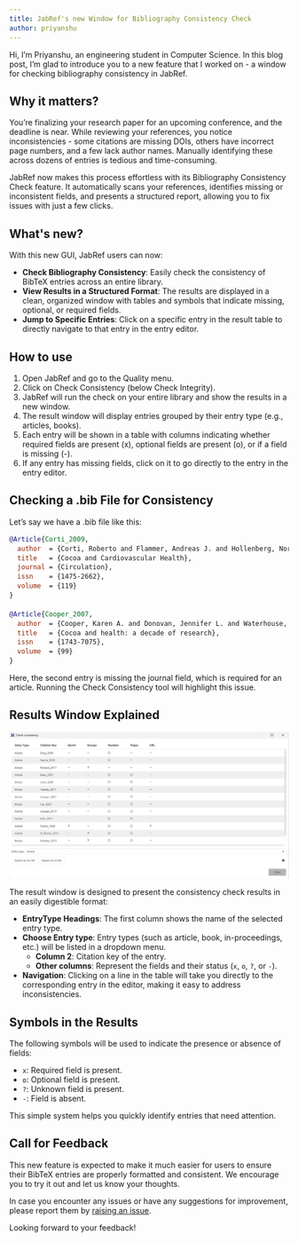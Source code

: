 ```yaml
---
title: JabRef's new Window for Bibliography Consistency Check
author: priyanshu
---
```


Hi, I’m Priyanshu, an engineering student in Computer Science. In this blog post, I’m glad to introduce you to a new feature that I worked on - a window for checking bibliography consistency in JabRef.

## Why it matters?

You’re finalizing your research paper for an upcoming conference, and the deadline is near. While reviewing your references, you notice inconsistencies - some citations are missing DOIs, others have incorrect page numbers, and a few lack author names. Manually identifying these across dozens of entries is tedious and time-consuming.

JabRef now makes this process effortless with its Bibliography Consistency Check feature. It automatically scans your references, identifies missing or inconsistent fields, and presents a structured report, allowing you to fix issues with just a few clicks.

## What's new?

With this new GUI, JabRef users can now:

- **Check Bibliography Consistency**: Easily check the consistency of BibTeX entries across an entire library.
- **View Results in a Structured Format**: The results are displayed in a clean, organized window with tables and symbols that indicate missing, optional, or required fields.
- **Jump to Specific Entries**: Click on a specific entry in the result table to directly navigate to that entry in the entry editor.

## How to use

1. Open JabRef and go to the Quality menu.
2. Click on Check Consistency (below Check Integrity).
3. JabRef will run the check on your entire library and show the results in a new window.
4. The result window will display entries grouped by their entry type (e.g., articles, books).
5. Each entry will be shown in a table with columns indicating whether required fields are present (x), optional fields are present (o), or if a field is missing (-).
6. If any entry has missing fields, click on it to go directly to the entry in the entry editor.

## Checking a .bib File for Consistency

Let’s say we have a .bib file like this:

```bibtex
@Article{Corti_2009,
  author  = {Corti, Roberto and Flammer, Andreas J. and Hollenberg, Norman K. and Lüscher, Thomas F.},
  title   = {Cocoa and Cardiovascular Health},
  journal = {Circulation}, 
  issn    = {1475-2662}, 
  volume  = {119}
}

@Article{Cooper_2007,
  author  = {Cooper, Karen A. and Donovan, Jennifer L. and Waterhouse, Andrew L. and Williamson, Gary},
  title   = {Cocoa and health: a decade of research},
  issn    = {1743-7075},
  volume  = {99}
}
```

Here, the second entry is missing the journal field, which is required for an article. Running the Check Consistency tool will highlight this issue.

## Results Window Explained

![Check consistency dialog](<../img/checkconsistency.png>)

The result window is designed to present the consistency check results in an easily digestible format:

- **EntryType Headings**: The first column shows the name of the selected entry type.
- **Choose Entry type**: Entry types (such as article, book, in-proceedings, etc.) will be listed in a dropdown menu.
  - **Column 2**: Citation key of the entry.
  - **Other columns**: Represent the fields and their status (`x`, `o`, `?`, or `-`).
- **Navigation**: Clicking on a line in the table will take you directly to the corresponding entry in the editor, making it easy to address inconsistencies.

## Symbols in the Results

The following symbols will be used to indicate the presence or absence of fields:

- `x`: Required field is present.
- `o`: Optional field is present.
- `?`: Unknown field is present.
- `-`: Field is absent.

This simple system helps you quickly identify entries that need attention.

## Call for Feedback

This new feature is expected to make it much easier for users to ensure their BibTeX entries are properly formatted and consistent. We encourage you to try it out and let us know your thoughts.  

In case you encounter any issues or have any suggestions for improvement, please report them by [raising an issue](https://github.com/JabRef/jabref/issues).  

Looking forward to your feedback!
